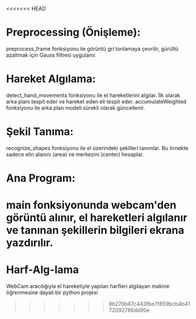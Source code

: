 <<<<<<< HEAD
# Preprocessing (Önişleme):
preprocess_frame fonksiyonu ile görüntü gri tonlamaya çevrilir, gürültü azaltmak için Gauss filtresi uygulanır.

# Hareket Algılama:
detect_hand_movements fonksiyonu ile el hareketlerini algılar. İlk olarak arka planı tespit eder ve hareket eden eli tespit eder. accumulateWeighted fonksiyonu ile arka plan modeli sürekli olarak güncellenir.

# Şekil Tanıma:
recognize_shapes fonksiyonu ile el üzerindeki şekilleri tanımlar. Bu örnekte sadece elin alanını (area) ve merkezini (center) hesaplar.

# Ana Program:
main fonksiyonunda webcam'den görüntü alınır, el hareketleri algılanır ve tanınan şekillerin bilgileri ekrana yazdırılır.
=======
# Harf-Alg-lama
WebCam aracılığıyla el hareketiyle yapılan harfleri algılayan makine öğrenmesine dayalı bir python projesi
>>>>>>> 8b276b87c443fbe7f859bcb4b4172092786dd90e
